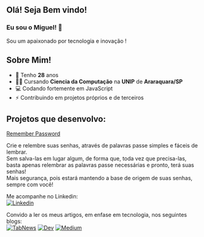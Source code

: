 ## Olá! Seja Bem vindo!
### Eu sou o Miguel! 👋

Sou um apaixonado por tecnologia e inovação !

## Sobre Mim!
  - 🎉 Tenho **28** anos
  - 👨‍🎓 Cursando **Ciencia da Computação** na **UNIP** de **Araraquara/SP**
  - 💻 Codando fortemente em JavaScript
  - ⚡ Contribuindo em projetos próprios e de terceiros

## Projetos que desenvolvo:
[Remember Password](https://github.com/migmoroni/remember-password)

Crie e relembre suas senhas, através de palavras passe simples e fáceis de lembrar.<br>
Sem salva-las em lugar algum, de forma que, toda vez que precisa-las, basta apenas relembrar as palavras passe necessárias e pronto, terá suas senhas!<br>
Mais segurança, pois estará mantendo a base de origem de suas senhas, sempre com você!

Me acompanhe no Linkedin:
<br>
<a href="https://www.linkedin.com/in/migmoroni/"><img src="" alt="Linkedin"></a>

Convido a ler os meus artigos, em enfase em tecnologia, nos seguintes blogs:
<br>
<a href="https://www.tabnews.com.br/migmoroni"><img src="" alt="TabNews"></a>
<a href="https://dev.to/migmoroni"><img src="" alt="Dev"></a>
<a href="https://medium.com/@migmoroni"><img src="" alt="Medium"></a>
